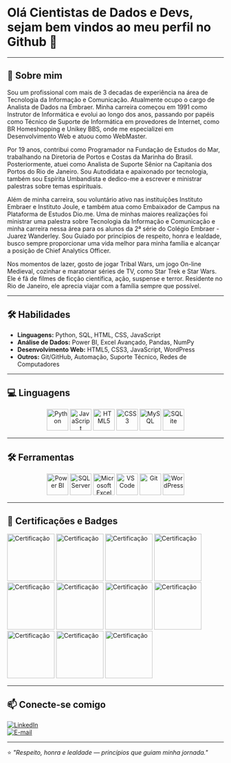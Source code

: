 # Olá Cientistas de Dados e Devs, sejam bem vindos ao meu perfil no Github 👋

---

## 🚀 Sobre mim
Sou um profissional com mais de 3 decadas de experiência na área de Tecnologia da Informação e Comunicação. Atualmente ocupo o cargo de Analista de Dados na Embraer. Minha carreira começou em 1991 como Instrutor de Informática e evolui ao longo dos anos, passando por papéis como Técnico de Suporte de Informática em provedores de Internet, como BR Homeshopping e Unikey BBS, onde me especializei em Desenvolvimento Web e atuou como WebMaster.

Por 19 anos, contribui como Programador na Fundação de Estudos do Mar, trabalhando na Diretoria de Portos e Costas da Marinha do Brasil. Posteriormente, atuei como Analista de Suporte Sênior na Capitania dos Portos do Rio de Janeiro. Sou Autodidata e apaixonado por tecnologia, também sou Espírita Umbandista e dedico-me a escrever e ministrar palestras sobre temas espirituais.

Além de minha carreira, sou voluntário ativo nas instituições Instituto Embraer e Instituto Joule, e também atua como Embaixador de Campus na Plataforma de Estudos Dio.me. Uma de minhas maiores realizações foi ministrar uma palestra sobre Tecnologia da Informação e Comunicação e minha carreira nessa área para os alunos da 2ª série do Colégio Embraer - Juarez Wanderley. Sou Guiado por princípios de respeito, honra e lealdade, busco sempre proporcionar uma vida melhor para minha família e alcançar a posição de Chief Analytics Officer.

Nos momentos de lazer, gosto de jogar Tribal Wars, um jogo On-line Medieval, cozinhar e maratonar séries de TV, como Star Trek e Star Wars. Ele é fã de filmes de ficção científica, ação, suspense e terror. Residente no Rio de Janeiro, ele aprecia viajar com a família sempre que possível.

---

## 🛠️ Habilidades
- **Linguagens:** Python, SQL, HTML, CSS, JavaScript  
- **Análise de Dados:** Power BI, Excel Avançado, Pandas, NumPy  
- **Desenvolvimento Web:** HTML5, CSS3, JavaScript, WordPress  
- **Outros:** Git/GitHub, Automação, Suporte Técnico, Redes de Computadores  

---
## 💻 Linguagens
<p align="center">
  <img src="https://cdn.jsdelivr.net/gh/devicons/devicon/icons/python/python-original.svg" alt="Python" width="50" height="50"/>
  <img src="https://cdn.jsdelivr.net/gh/devicons/devicon/icons/javascript/javascript-original.svg" alt="JavaScript" width="50" height="50"/>
  <img src="https://cdn.jsdelivr.net/gh/devicons/devicon/icons/html5/html5-original.svg" alt="HTML5" width="50" height="50"/>
  <img src="https://cdn.jsdelivr.net/gh/devicons/devicon/icons/css3/css3-original.svg" alt="CSS3" width="50" height="50"/>
  <img src="https://cdn.jsdelivr.net/gh/devicons/devicon/icons/mysql/mysql-original.svg" alt="MySQL" width="50" height="50"/>
  <img src="https://cdn.jsdelivr.net/gh/devicons/devicon/icons/sqlite/sqlite-original.svg" alt="SQLite" width="50" height="50"/>
</p>

---

## 🛠️ Ferramentas
<p align="center">
  <img src="https://upload.wikimedia.org/wikipedia/commons/c/cf/New_Power_BI_Logo.svg" alt="Power BI" width="50" height="50"/>
  <img src="https://cdn.jsdelivr.net/gh/devicons/devicon/icons/microsoftsqlserver/microsoftsqlserver-plain.svg" alt="SQL Server" width="50" height="50"/>
  <img src="https://upload.wikimedia.org/wikipedia/commons/7/73/Microsoft_Excel_2013-2019_logo.svg" alt="Microsoft Excel" width="50" height="50"/>
  <img src="https://cdn.jsdelivr.net/gh/devicons/devicon/icons/vscode/vscode-original.svg" alt="VS Code" width="50" height="50"/>
  <img src="https://cdn.jsdelivr.net/gh/devicons/devicon/icons/git/git-original.svg" alt="Git" width="50" height="50"/>
  <img src="https://cdn.jsdelivr.net/gh/devicons/devicon/icons/wordpress/wordpress-plain.svg" alt="WordPress" width="50" height="50"/>
</p>

---

## 🏅 Certificações e Badges

[<img src="https://images.credly.com/size/110x110/images/0a00ff19-2af2-452c-b855-a00f24e577dd/image.png" alt="Certificação" width="110"/>](https://www.credly.com/badges/746ba0ea-e96f-4c5e-85b3-6a619e94f332/public_url)
[<img src="https://images.credly.com/size/110x110/images/70d71df5-f3dc-4380-9b9d-f22513a70417/CCNAITN__1_.png" alt="Certificação" width="110"/>](https://www.credly.com/badges/73e4b495-a6c8-41e9-99e1-2a1e588582b5/public_url)
[<img src="https://images.credly.com/size/110x110/images/054913b2-e271-49a2-a1a4-9bf1c1f9a404/CyberEssentials.png" alt="Certificação" width="110"/>](https://www.credly.com/badges/64d2c561-6ac0-4930-be3a-0ec1321f10e2/public_url)
[<img src="https://learn.microsoft.com/media/learn/certification/course.svg" alt="Certificação" width="110"/>](https://learn.microsoft.com/pt-br/users/wanderson-santos/achievements/vlqu2mw4)
[<img src="https://learn.microsoft.com/training/achievements/get-started-with-microsoft-365-copilot.svg" alt="Certificação" width="110"/>](https://learn.microsoft.com/pt-br/users/wanderson-santos/achievements/urbrdus3)
[<img src="https://learn.microsoft.com/training/achievements/overview-data-analysis-power-bi.svg" alt="Certificação" width="110"/>](https://learn.microsoft.com/pt-br/users/wanderson-santos/achievements/3ywf3lsh)
[<img src="https://learn.microsoft.com/training/achievements/get-transform-data-power-bi.svg" alt="Certificação" width="110"/>](https://learn.microsoft.com/pt-br/users/wanderson-santos/achievements/d6phl9bj)
[<img src="https://learn.microsoft.com/training/achievements/data-preparation-in-power-bi.svg" alt="Certificação" width="110"/>](https://learn.microsoft.com/pt-br/users/wanderson-santos/achievements/klqus6pb)
[<img src="https://learn.microsoft.com/training/achievements/get-data.svg" alt="Certificação" width="110"/>](https://learn.microsoft.com/pt-br/users/wanderson-santos/achievements/vba54j7m)
[<img src="https://learn.microsoft.com/training/achievements/data-analytics-and-microsoft.svg" alt="Certificação" width="110"/>](https://learn.microsoft.com/pt-br/users/wanderson-santos/achievements/ae2maw37)
[<img src="https://learn.microsoft.com/training/achievements/get-started-power-bi.svg" alt="Certificação" width="110"/>](https://learn.microsoft.com/pt-br/users/wanderson-santos/achievements/y7ajtf2r)

---

## 📫 Conecte-se comigo
[![LinkedIn](https://img.shields.io/badge/LinkedIn-WSantosRJ-blue?style=for-the-badge&logo=linkedin)](https://www.linkedin.com/in/wanderson-santos-rj/)  
[![E-mail](https://img.shields.io/badge/Email-wsantos.rj@outlook.com-red?style=for-the-badge&logo=gmail)](mailto:wsantos.rj@outlook.com)

---

⭐ *"Respeito, honra e lealdade — princípios que guiam minha jornada."*
